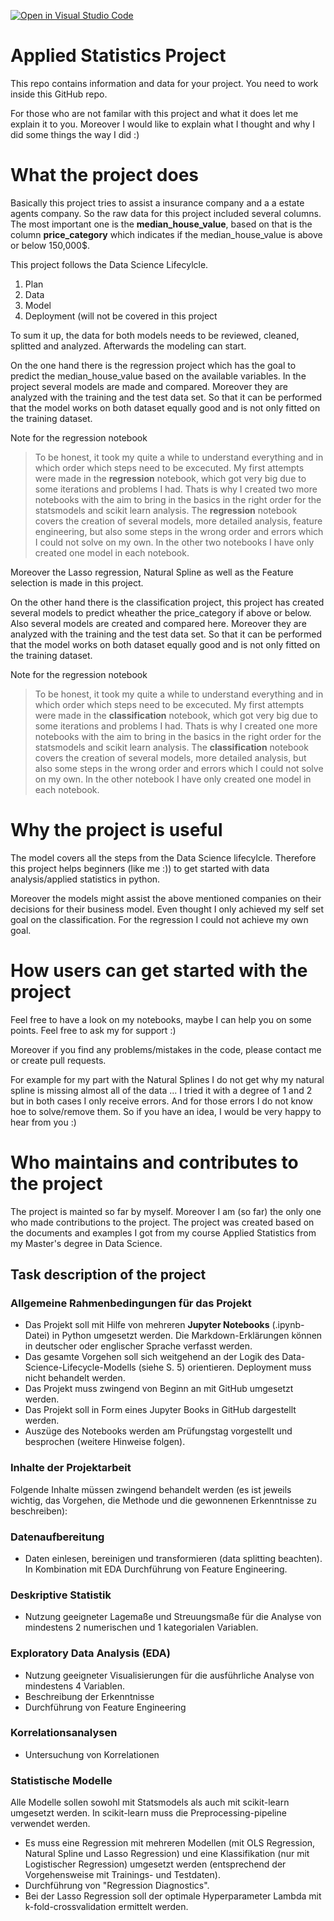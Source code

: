 [![Open in Visual Studio Code](https://classroom.github.com/assets/open-in-vscode-f059dc9a6f8d3a56e377f745f24479a46679e63a5d9fe6f495e02850cd0d8118.svg)](https://classroom.github.com/online_ide?assignment_repo_id=6574722&assignment_repo_type=AssignmentRepo)
# Applied Statistics Project

This repo contains information and data for your project. You need to work inside this GitHub repo.

For those who are not familar with this project and what it does let me explain it to you. Moreover I would like to explain what I thought and why I did some things the way I did :)

# What the project does
Basically this project tries to assist a insurance company and a a estate agents company. So the raw data for this project included several columns. The most important one is the **median_house_value**, based on that is the column **price_category** which indicates if the median_house_value is above or below 150,000$.

This project follows the Data Science Lifecylcle. 

1. Plan
2. Data
3. Model
4. Deployment (will not be covered in this project

To sum it up, the data for both models needs to be reviewed, cleaned, splitted and analyzed. Afterwards the modeling can start.

On the one hand there is the regression project which has the goal to predict the median_house_value based on the available variables. In the project several models are made and compared. Moreover they are analyzed with the training and the test data set. So that it can be performed that the model works on both dataset equally good and is not only fitted on the training dataset.

Note for the regression notebook
> To be honest, it took my quite a while to understand everything and in which order which steps need to be excecuted. My first attempts were made in the **regression** notebook, which got very big due to some iterations and problems I had. Thats is why I created two more notebooks with the aim to bring in the basics in the right order for the statsmodels and scikit learn analysis. The **regression** notebook covers the creation of several models, more detailed analysis, feature engineering, but also some steps in the wrong order and errors which I could not solve on my own. In the other two notebooks I have only created one model in each notebook.

Moreover the Lasso regression, Natural Spline as well as the Feature selection is made in this project.

On the other hand there is the classification project, this project has created several models to predict wheather the price_category if above or below. Also several models are created and compared here. Moreover they are analyzed with the training and the test data set. So that it can be performed that the model works on both dataset equally good and is not only fitted on the training dataset.

Note for the regression notebook
> To be honest, it took my quite a while to understand everything and in which order which steps need to be excecuted. My first attempts were made in the **classification** notebook, which got very big due to some iterations and problems I had. Thats is why I created one more notebooks with the aim to bring in the basics in the right order for the statsmodels and scikit learn analysis. The **classification** notebook covers the creation of several models, more detailed analysis, but also some steps in the wrong order and errors which I could not solve on my own. In the other notebook I have only created one model in each notebook.


# Why the project is useful

The model covers all the steps from the Data Science lifecylcle. Therefore this project helps beginners (like me :)) to get started with data analysis/applied statistics in python.

Moreover the models might assist the above mentioned companies on their decisions for their business model. Even thought I only achieved my self set goal on the classification. For the regression I could not achieve my own goal.


# How users can get started with the project

Feel free to have a look on my notebooks, maybe I can help you on some points. Feel free to ask my for support :)

Moreover if you find any problems/mistakes in the code, please contact me or create pull requests.

For example for my part with the Natural Splines I do not get why my natural spline is missing almost all of the data ... I tried it with a degree of 1 and 2 but in both cases I only receive errors. And for those errors I do not know hoe to solve/remove them. So if you have an idea, I would be very happy to hear from you :) 


# Who maintains and contributes to the project

The project is mainted so far by myself. Moreover I am (so far) the only one who made contributions to the project.
The project was created based on the documents and examples I got from my course Applied Statistics from my Master's degree in Data Science.




## Task description of the project

### Allgemeine Rahmenbedingungen für das Projekt

- Das Projekt soll mit Hilfe von mehreren **Jupyter Notebooks** (.ipynb-Datei) in Python umgesetzt werden. Die Markdown-Erklärungen können in deutscher oder englischer Sprache verfasst werden.
- Das gesamte Vorgehen soll sich weitgehend an der Logik des Data-Science-Lifecycle-Modells (siehe S. 5) orientieren. Deployment muss nicht behandelt werden.
- Das Projekt muss zwingend von Beginn an mit GitHub umgesetzt werden.
- Das Projekt soll in Form eines Jupyter Books in GitHub dargestellt werden.
- Auszüge des Notebooks werden am Prüfungstag vorgestellt und besprochen (weitere Hinweise folgen).

### Inhalte der Projektarbeit

Folgende Inhalte müssen zwingend behandelt werden (es ist jeweils wichtig, das Vorgehen, die Methode und die gewonnenen Erkenntnisse zu beschreiben):

### Datenaufbereitung

- Daten einlesen, bereinigen und transformieren (data splitting beachten). In Kombination mit EDA Durchführung von Feature Engineering.

### Deskriptive Statistik

- Nutzung geeigneter Lagemaße und Streuungsmaße für die Analyse von mindestens 2 numerischen und 1 kategorialen Variablen.

### Exploratory Data Analysis (EDA)

- Nutzung geeigneter Visualisierungen für die ausführliche Analyse von mindestens 4 Variablen.
- Beschreibung der Erkenntnisse
- Durchführung von Feature Engineering

### Korrelationsanalysen
- Untersuchung von Korrelationen

### Statistische Modelle

Alle Modelle sollen sowohl mit Statsmodels als auch mit scikit-learn umgesetzt werden. In scikit-learn muss die Preprocessing-pipeline verwendet werden.

- Es muss eine Regression mit mehreren Modellen (mit OLS Regression, Natural Spline und Lasso Regression) und eine Klassifikation (nur mit Logistischer Regression) umgesetzt werden (entsprechend der Vorgehensweise mit Trainings- und Testdaten).
- Durchführung von "Regression Diagnostics".
- Bei der Lasso Regression soll der optimale Hyperparameter Lambda mit k-fold-crossvalidation ermittelt werden.


